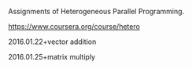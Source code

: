 Assignments of Heterogeneous Parallel Programming.

https://www.coursera.org/course/hetero

2016.01.22\+vector addition

2016.01.25\+matrix multiply
